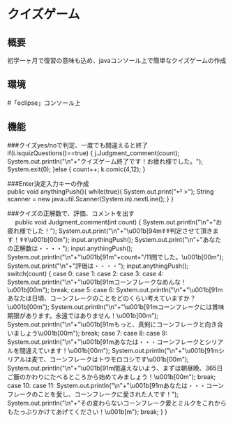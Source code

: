 # クイズゲーム<br>

## 概要<br>
初学一ヶ月で復習の意味も込め、javaコンソール上で簡単なクイズゲームの作成

## 環境<br>
#「eclipse」コンソール上

## 機能<br>

###クイズyes/noで判定、一度でも間違えると終了<br>
		if(i.isquizQuestions()==true) {
			j.Judgment_comment(count);
			System.out.println("\n"+"クイズゲーム終了です！お疲れ様でした。");
			System.exit(0);
		}else {
			count++;
			k.comic(4,12);
		}

###Enter決定入力キーの作成<br>
public void anythingPush(){
		while(true){
			System.out.print("⏎ >");
			String scanner = new java.util.Scanner(System.in).nextLine();
		}
	}

###クイズの正解数で、評価、コメントを出す<br>
　	public  void Judgment_comment(int count) {
		System.out.println("\n"+"お疲れ様でした！");
		System.out.print("\n"+"\u001b[94m☤☤判定させて頂きます！☤☤\u001b[00m");
		input.anythingPush();
		System.out.print("\n"+"あなたの正解数は・・・・");
		input.anythingPush();
		System.out.println("\n"+"\u001b[91m"+count+"/11問でした。\u001b[00m");
		System.out.print("\n"+"評価は・・・・");
		input.anythingPush();
		switch(count) {
      case 0:
      case 1:
      case 2:
      case 3:
      case 4:
        System.out.println("\n"+"\u001b[91mコーンフレークなめんな！\u001b[00m");
        break;
      case 5:
      case 6:
        System.out.println("\n"+"\u001b[91mあなたは日頃、コーンフレークのことをどのくらい考えていますか？\u001b[00m");
        System.out.println("\n"+"\u001b[91mコーンフレークには賞味期限があります。永遠ではありません！\u001b[00m");
        System.out.println("\n"+"\u001b[91mもっと、真剣にコーンフレークと向き合いましょう\u001b[00m");
        break;
      case 7:
      case 8:
      case 9:
        System.out.println("\n"+"\u001b[91mあなたは・・・コーンフレークとシリアルを間違えています！\u001b[00m");
        System.out.println("\n"+"\u001b[91mシリアルは麦で、コーンフレークはトウモロコシです\u001b[00m");
        System.out.println("\n"+"\u001b[91m間違えないよう、まずは朝昼晩、365日ご飯のかわりにたべるところから始めてみましょう！\u001b[00m");
        break;
      case 10:
      case 11:
        System.out.println("\n"+"\u001b[91mあなたは・・・コーンフレークのことを愛し、コーンフレークに愛された人です！");
        System.out.println("\n"+"その変わらないコーンフレーク愛とミルクをこれからもたっぷりかけてあげてください！\u001b[m");
        break;
      }
	}
